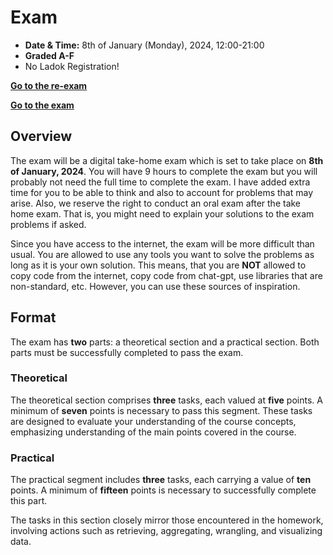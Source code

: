 # Exam

- **Date & Time:** 8th of January (Monday), 2024, 12:00-21:00
- **Graded A-F**
- No Ladok Registration!

**[Go to the re-exam](/exam/20240216)**

**[Go to the exam](/exam/20240108)**

## Overview

The exam will be a digital take-home exam which is set to take place on **8th of
January, 2024**. You will have 9 hours to complete the exam but you will
probably not need the full time to complete the exam. I have added extra time
for you to be able to think and also to account for problems that may arise.
Also, we reserve the right to conduct an oral exam after the take home exam.
That is, you might need to explain your solutions to the exam problems if asked.

Since you have access to the internet, the exam will be more difficult than
usual. You are allowed to use any tools you want to solve the problems as long
as it is your own solution. This means, that you are **NOT** allowed to copy
code from the internet, copy code from chat-gpt, use libraries that are
non-standard, etc. However, you can use these sources of inspiration.

## Format

The exam has **two** parts: a theoretical section and a practical section. Both
parts must be successfully completed to pass the exam.

### Theoretical

The theoretical section comprises **three** tasks, each valued at **five**
points. A minimum of **seven** points is necessary to pass this segment. These tasks
are designed to evaluate your understanding of the course concepts, emphasizing
understanding of the main points covered in the course.

### Practical

The practical segment includes **three** tasks, each carrying a value of **ten** points.
A minimum of **fifteen** points is necessary to successfully complete this part.

The tasks in this section closely mirror those encountered in the homework,
involving actions such as retrieving, aggregating, wrangling, and visualizing
data.




